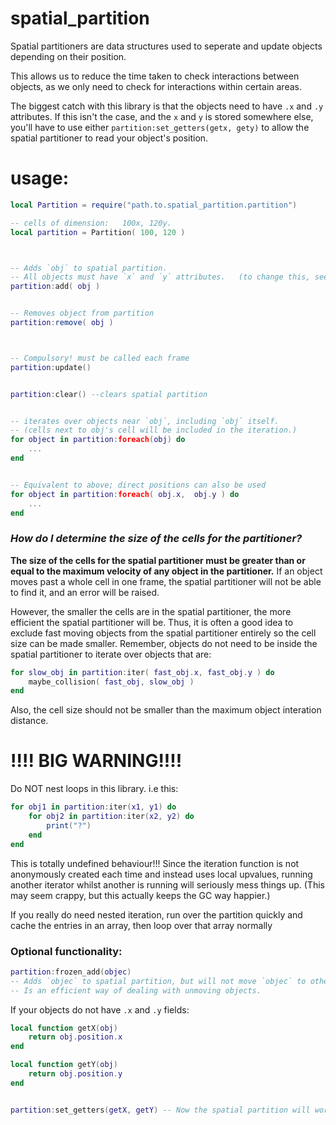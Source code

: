 

# spatial_partition
Spatial partitioners are data structures used to seperate and update objects depending on their position.

This allows us to reduce the time taken to check interactions between objects, as we only need to check for interactions within certain areas.

The biggest catch with this library is that the objects need to have `.x` and `.y` attributes. If this isn't the case, and the `x` and `y` is stored somewhere else, you'll have to use either `partition:set_getters(getx, gety)` to allow the spatial partitioner to read your object's position.


# usage:

```lua
local Partition = require("path.to.spatial_partition.partition")

-- cells of dimension:   100x, 120y.
local partition = Partition( 100, 120 )



-- Adds `obj` to spatial partition.
-- All objects must have `x` and `y` attributes.   (to change this, see below.)
partition:add( obj )


-- Removes object from partition
partition:remove( obj )



-- Compulsory! must be called each frame
partition:update()


partition:clear() --clears spatial partition


-- iterates over objects near `obj`, including `obj` itself.
-- (cells next to obj's cell will be included in the iteration.)
for object in partition:foreach(obj) do
    ...
end


-- Equivalent to above; direct positions can also be used
for object in partition:foreach( obj.x,  obj.y ) do
    ...
end
```


### *How do I determine the size of the cells for the partitioner?*
**The size of the cells for the spatial partitioner must be greater than or equal to the maximum velocity of any object in the partitioner.**
If an object moves past a whole cell in one frame, the spatial partitioner will not be able to find it, and an error will be raised.

However, the smaller the cells are in the spatial partitioner, the more efficient the spatial partitioner will be.
Thus, it is often a good idea to exclude fast moving objects from the spatial partitioner entirely so the cell size can be made smaller.
Remember, objects do not need to be inside the spatial partitioner to iterate over objects that are:
```lua
for slow_obj in partition:iter( fast_obj.x, fast_obj.y ) do
    maybe_collision( fast_obj, slow_obj )
end
```

Also, the cell size should not be smaller than the maximum object interation distance.

# !!!! BIG WARNING!!!!
Do NOT nest loops in this library. i.e this:
```lua
for obj1 in partition:iter(x1, y1) do
    for obj2 in partition:iter(x2, y2) do
        print("?")
    end
end 
```
This is totally undefined behaviour!!!
Since the iteration function is not anonymously created each time and instead uses local upvalues,
running another iterator whilst another is running will seriously mess things up.
(This may seem crappy, but this actually keeps the GC way happier.)

If you really do need nested iteration, run over the partition quickly and cache the entries in an array,
then loop over that array normally

### Optional functionality:


```lua
partition:frozen_add(objec)
-- Adds `objec` to spatial partition, but will not move `objec` to other cells.
-- Is an efficient way of dealing with unmoving objects.
```

If your objects do not have `.x` and `.y` fields:
```lua
local function getX(obj)
    return obj.position.x
end

local function getY(obj)
    return obj.position.y
end


partition:set_getters(getX, getY) -- Now the spatial partition will work with your objects!
```

